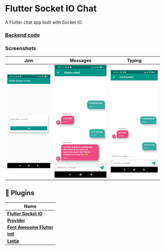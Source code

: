 # Flutter Socket IO Chat

A Flutter chat app built with Socket IO.

### [Backend code](https://github.com/GeekAbdelouahed/Socket-Io-Chat-app)

### Screenshots
| Join | Messages | Typing
|------|-------|-------|
|<img src="screenshots/screenshot1.jpg" width="400">|<img src="screenshots/screenshot2.jpg" width="400">|<img src="screenshots/screenshot3.jpg" width="400">|

## 🔌 Plugins
| Name |
|------|
|[**Flutter Socket IO**](https://pub.dev/packages/flutter_socket_io)
|[**Provider**](https://pub.dev/packages/provider)
|[**Font Awesome Flutter**](https://pub.dev/packages/font_awesome_flutter)
|[**Intl**](https://pub.dev/packages/intl)
|[**Lottie**](https://pub.dev/packages/lottie)
